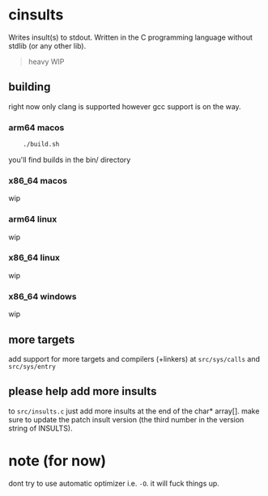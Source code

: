 # cinsults
Writes insult(s) to stdout. Written in the C programming language without stdlib (or any other lib).

> heavy WIP

## building
right now only clang is supported however gcc support is on the way.  

### arm64 macos
```bash
    ./build.sh
```
you'll find builds in the bin/ directory
### x86_64 macos
wip
### arm64 linux
wip
### x86_64 linux
wip
### x86_64 windows
wip

## more targets
add support for more targets and compilers (+linkers) at `src/sys/calls` and `src/sys/entry`

## please help add more insults
to `src/insults.c`
just add more insults at the end of the char* array[].
make sure to update the patch insult version (the third number in the version string of INSULTS).

# note (for now)
dont try to use automatic optimizer i.e. `-O`. 
it will fuck things up.